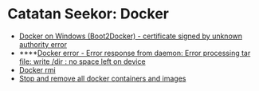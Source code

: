 # Catatan Seekor: Docker

* [Docker on Windows \(Boot2Docker\) - certificate signed by unknown authority error](https://stackoverflow.com/questions/31205438/docker-on-windows-boot2docker-certificate-signed-by-unknown-authority-error)
* \*\*\*\*[Docker error - Error response from daemon: Error processing tar file: write /dir : no space left on device](https://stackoverflow.com/questions/62632388/docker-error-error-response-from-daemon-error-processing-tar-file-write-dir)
* [Docker rmi](https://www.freecodecamp.org/news/how-to-remove-images-in-docker/#:~:text=By%20running%20simple%20command%20docker,all%20the%20images%20and%20check.)
* [Stop and remove all docker containers and images](https://blog.baudson.de/blog/stop-and-remove-all-docker-containers-and-images)

